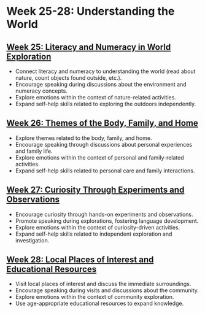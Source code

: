 # Week 25-28: Understanding the World

## [Week 25: Literacy and Numeracy in World Exploration](./week-25/0-Weekly-Overview.md)
- Connect literacy and numeracy to understanding the world (read about nature, count objects found outside, etc.).
- Encourage speaking during discussions about the environment and numeracy concepts.
- Explore emotions within the context of nature-related activities.
- Expand self-help skills related to exploring the outdoors independently.

## [Week 26: Themes of the Body, Family, and Home](./week-26/0-Weekly-Overview.md)
- Explore themes related to the body, family, and home.
- Encourage speaking through discussions about personal experiences and family life.
- Explore emotions within the context of personal and family-related activities.
- Expand self-help skills related to personal care and family interactions.

## [Week 27: Curiosity Through Experiments and Observations](./week-27/0-Weekly-Overview.md)
- Encourage curiosity through hands-on experiments and observations.
- Promote speaking during explorations, fostering language development.
- Explore emotions within the context of curiosity-driven activities.
- Expand self-help skills related to independent exploration and investigation.

## [Week 28: Local Places of Interest and Educational Resources](./week-28/0-Weekly-Overview.md)
- Visit local places of interest and discuss the immediate surroundings.
- Encourage speaking during visits and discussions about the community.
- Explore emotions within the context of community exploration.
- Use age-appropriate educational resources to expand knowledge.